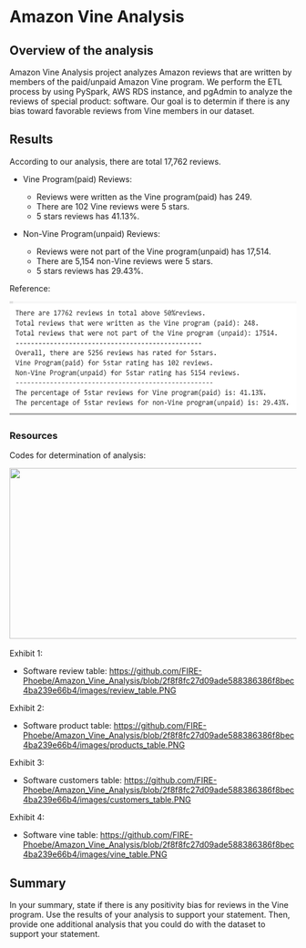 # Amazon Vine Analysis

## Overview of the analysis
Amazon Vine Analysis project analyzes Amazon reviews that are written by members of the paid/unpaid Amazon Vine program. We perform the ETL process by using PySpark, AWS RDS instance, and pgAdmin to analyze the reviews of special product: software. Our goal is to determin if there is any bias toward favorable reviews from Vine members in our dataset.

## Results
According to our analysis, there are total 17,762 reviews. 
- Vine Program(paid) Reviews:
  - Reviews were written as the Vine program(paid) has 249.
  - There are 102 Vine reviews were 5 stars.
  - 5 stars reviews has 41.13%.

- Non-Vine Program(unpaid) Reviews:
  - Reviews were not part of the Vine program(unpaid) has 17,514.
  - There are 5,154 non-Vine reviews were 5 stars.
  - 5 stars reviews has 29.43%.

Reference:

<img src='images/summary.PNG' width=600 height=200>

### Resources
Codes for determination of analysis:

<img src='images/determination-code.PNG' width=600 height=300>

Exhibit 1: 
- Software review table:
https://github.com/FIRE-Phoebe/Amazon_Vine_Analysis/blob/2f8f8fc27d09ade588386386f8bec4ba239e66b4/images/review_table.PNG

Exhibit 2: 
- Software product table:
https://github.com/FIRE-Phoebe/Amazon_Vine_Analysis/blob/2f8f8fc27d09ade588386386f8bec4ba239e66b4/images/products_table.PNG

Exhibit 3: 
- Software customers table:
https://github.com/FIRE-Phoebe/Amazon_Vine_Analysis/blob/2f8f8fc27d09ade588386386f8bec4ba239e66b4/images/customers_table.PNG

Exhibit 4: 
- Software vine table:
https://github.com/FIRE-Phoebe/Amazon_Vine_Analysis/blob/2f8f8fc27d09ade588386386f8bec4ba239e66b4/images/vine_table.PNG

## Summary
In your summary, state if there is any positivity bias for reviews in the Vine program. Use the results of your analysis to support your statement. Then, provide one additional analysis that you could do with the dataset to support your statement.
